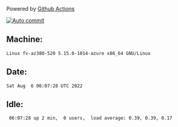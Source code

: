 Powered by [Github Actions](https://github.com/features/actions)

[![Auto commit](https://github.com/hiage/workstation/workflows/Auto%20commit/badge.svg)](https://github.com/hiage/workstation/actions?query=workflow%3A%22Auto+commit%22)

## Machine:
```
Linux fv-az380-520 5.15.0-1014-azure x86_64 GNU/Linux
```
## Date:
```
Sat Aug  6 06:07:28 UTC 2022
```
## Idle:
```
 06:07:28 up 2 min,  0 users,  load average: 0.39, 0.39, 0.17
```
